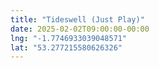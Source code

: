 ```yaml
---
title: "Tideswell (Just Play)"
date: 2025-02-02T09:00:00-00:00
lng: "-1.7746933039048571"
lat: "53.277215580626326"
---
```

